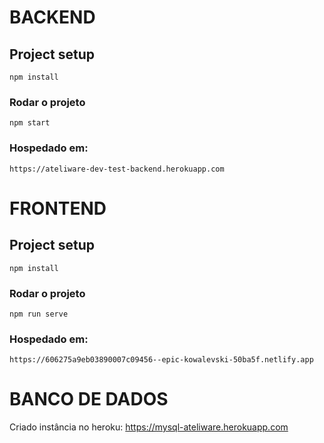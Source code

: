 # BACKEND

## Project setup
```
npm install
```

### Rodar o projeto
```
npm start
```

### Hospedado em:
```
https://ateliware-dev-test-backend.herokuapp.com
```

# FRONTEND

## Project setup
```
npm install
```

### Rodar o projeto
```
npm run serve
```

### Hospedado em:
```
https://606275a9eb03890007c09456--epic-kowalevski-50ba5f.netlify.app
```

# BANCO DE DADOS

Criado instância no heroku: https://mysql-ateliware.herokuapp.com


